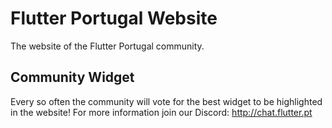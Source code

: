 # Flutter Portugal Website

The website of the Flutter Portugal community.


## Community Widget

Every so often the community will vote for the best widget to be highlighted in the website!
For more information join our Discord: http://chat.flutter.pt